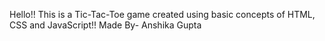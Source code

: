 Hello!!
This is a Tic-Tac-Toe game created using basic concepts of HTML, CSS and JavaScript!!
Made By- Anshika Gupta
